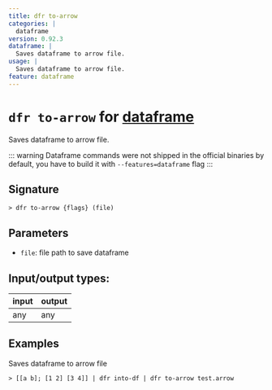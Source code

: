 ```yaml
---
title: dfr to-arrow
categories: |
  dataframe
version: 0.92.3
dataframe: |
  Saves dataframe to arrow file.
usage: |
  Saves dataframe to arrow file.
feature: dataframe
---
```

<!-- This file is automatically generated. Please edit the command in https://github.com/nushell/nushell instead. -->

# `dfr to-arrow` for [dataframe](/commands/categories/dataframe.md)

<div class='command-title'>Saves dataframe to arrow file.</div>

::: warning
Dataframe commands were not shipped in the official binaries by default, you have to build it with `--features=dataframe` flag
:::

## Signature

```> dfr to-arrow {flags} (file)```

## Parameters

 -  `file`: file path to save dataframe


## Input/output types:

| input | output |
| ----- | ------ |
| any   | any    |

## Examples

Saves dataframe to arrow file
```nu
> [[a b]; [1 2] [3 4]] | dfr into-df | dfr to-arrow test.arrow

```
